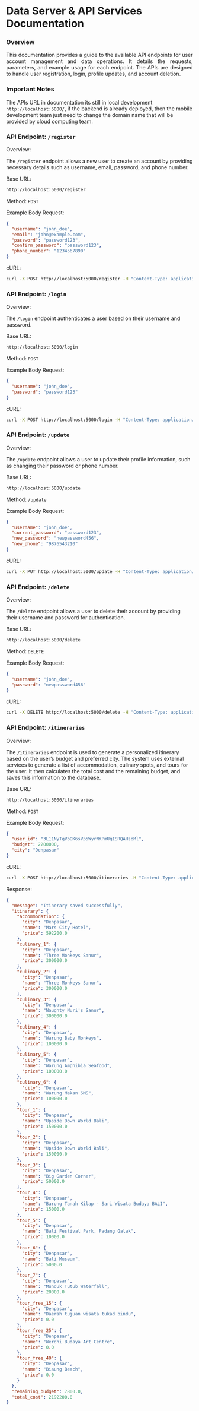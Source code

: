 # Data Server & API Services Documentation

### Overview

<p align=justify>
This documentation provides a guide to the available API endpoints for user account management and data operations. It details the requests, parameters, and example usage for each endpoint. The APIs are designed to handle user registration, login, profile updates, and account deletion.
</p>

### Important Notes

The APIs URL in documentation its still in local development ```http://localhost:5000/```, if the backend is already deployed, then the mobile development team just need to change the domain name that will be provided by cloud computing team.

### API Endpoint: ```/register```

Overview:

The ```/register``` endpoint allows a new user to create an account by providing necessary details such as username, email, password, and phone number.

Base URL:
```bash
http://localhost:5000/register
```

Method: ```POST```

Example Body Request:
```json
{
  "username": "john_doe",
  "email": "john@example.com",
  "password": "password123",
  "confirm_password": "password123",
  "phone_number": "1234567890"
}
```

cURL:
```bash
curl -X POST http://localhost:5000/register -H "Content-Type: application/json" -d "{\"username\":\"john_doe\",\"email\":\"john@example.com\",\"password\":\"password123\",\"confirm_password\":\"password123\",\"phone_number\":\"1234567890\"}"
```

### API Endpoint: ```/login```

Overview:

The ```/login``` endpoint authenticates a user based on their username and password.

Base URL:
```bash
http://localhost:5000/login
```

Method: ```POST```

Example Body Request:
```json
{
  "username": "john_doe",
  "password": "password123"
}
```

cURL:
```bash
curl -X POST http://localhost:5000/login -H "Content-Type: application/json" -d "{\"username\":\"john_doe\",\"password\":\"password123\"}"
```

### API Endpoint: ```/update```

Overview:

The ```/update``` endpoint allows a user to update their profile information, such as changing their password or phone number.

Base URL:
```bash
http://localhost:5000/update
```

Method: ```/update```

Example Body Request:
```json
{
  "username": "john_doe",
  "current_password": "password123",
  "new_password": "newpassword456",
  "new_phone": "9876543210"
}
```

cURL:
```bash
curl -X PUT http://localhost:5000/update -H "Content-Type: application/json" -d "{\"username\":\"john_doe\",\"current_password\":\"password123\",\"new_password\":\"newpassword456\",\"new_phone\":\"9876543210\"}"
```

### API Endpoint: ```/delete```

Overview:

The ```/delete``` endpoint allows a user to delete their account by providing their username and password for authentication.

Base URL:
```bash
http://localhost:5000/delete
```

Method: ```DELETE```

Example Body Request:
```json
{
  "username": "john_doe",
  "password": "newpassword456"
}
```

cURL:
```bash
curl -X DELETE http://localhost:5000/delete -H "Content-Type: application/json" -d "{\"username\":\"john_doe\",\"password\":\"newpassword456\"}"
```

### API Endpoint: ```/itineraries```

Overview:

The ```/itineraries``` endpoint is used to generate a personalized itinerary based on the user’s budget and preferred city. The system uses external services to generate a list of accommodation, culinary spots, and tours for the user. It then calculates the total cost and the remaining budget, and saves this information to the database.

Base URL:
```bash
http://localhost:5000/itineraries
```

Method: ```POST```

Example Body Request:
```json
{
  "user_id": "3L11NyTgVoOK6sVp5WyrNKPmUqISRQAHsoMl",
  "budget": 2200000,
  "city": "Denpasar"
}
```

cURL:
```bash
curl -X POST http://localhost:5000/itineraries -H "Content-Type: application/json" -d "{\"user_id\": \"3L11NyTgVoOK6sVp5WyrNKPmUqISRQAHsoMl\", \"budget\": 2200000, \"city\": \"Denpasar\"}"
```

Response:
```json
{
  "message": "Itinerary saved successfully",
  "itinerary": {
    "accommodation": {
      "city": "Denpasar",
      "name": "Mars City Hotel",
      "price": 592200.0
    },
    "culinary_1": {
      "city": "Denpasar",
      "name": "Three Monkeys Sanur",
      "price": 300000.0
    },
    "culinary_2": {
      "city": "Denpasar",
      "name": "Three Monkeys Sanur",
      "price": 300000.0
    },
    "culinary_3": {
      "city": "Denpasar",
      "name": "Naughty Nuri's Sanur",
      "price": 300000.0
    },
    "culinary_4": {
      "city": "Denpasar",
      "name": "Warung Baby Monkeys",
      "price": 100000.0
    },
    "culinary_5": {
      "city": "Denpasar",
      "name": "Warung Amphibia Seafood",
      "price": 100000.0
    },
    "culinary_6": {
      "city": "Denpasar",
      "name": "Warung Makan SMS",
      "price": 100000.0
    },
    "tour_1": {
      "city": "Denpasar",
      "name": "Upside Down World Bali",
      "price": 150000.0
    },
    "tour_2": {
      "city": "Denpasar",
      "name": "Upside Down World Bali",
      "price": 150000.0
    },
    "tour_3": {
      "city": "Denpasar",
      "name": "Big Garden Corner",
      "price": 50000.0
    },
    "tour_4": {
      "city": "Denpasar",
      "name": "Barong Tanah Kilap - Sari Wisata Budaya BALI",
      "price": 15000.0
    },
    "tour_5": {
      "city": "Denpasar",
      "name": "Bali Festival Park, Padang Galak",
      "price": 10000.0
    },
    "tour_6": {
      "city": "Denpasar",
      "name": "Bali Museum",
      "price": 5000.0
    },
    "tour_7": {
      "city": "Denpasar",
      "name": "Munduk Tutub Waterfall",
      "price": 20000.0
    },
    "tour_free_15": {
      "city": "Denpasar",
      "name": "Daerah tujuan wisata tukad bindu",
      "price": 0.0
    },
    "tour_free_25": {
      "city": "Denpasar",
      "name": "Werdhi Budaya Art Centre",
      "price": 0.0
    },
    "tour_free_40": {
      "city": "Denpasar",
      "name": "Biaung Beach",
      "price": 0.0
    }
  },
  "remaining_budget": 7800.0,
  "total_cost": 2192200.0
}
```